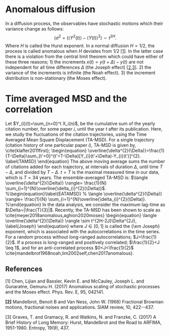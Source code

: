 # Anomalous diffusion
In a diffusion process, the observables have stochastic motions which their variance change as follows: 
$$\langle \sigma^{2}=(\langle Y^{2}(t)\rangle - \langle Y(t)\rangle ^{2}) \sim t^{2H}.$$ 
Where $H$ is called the Hurst exponent. In a normal diffusion $H=1/2$, the process is called anomalous when $H$ deviates from $1/2$ [[1]](#1). In the latter case there is a violation from the central limit theorem which could have either of these three reasons; 1) the increments $x(t)=y(t+\Delta)-y(t)$ are not independent for all time differences $\Delta$ (the Joseph effect) [[2,3]](#1). 2) the variance of the increments is infinite (the Noah effect). 3) the increment distribution is non-stationary (the Moses effect).

# Time averaged MSD and the correlation
Let $Y_{i}(t)=\sum_{n=0}^t X_i(n)$, be the cumulative sum of the yearly citation number, for some paper $i$, until the year $t$ after its publication. Here, we study the fluctuations of the citation trajectories, using the Time Averaged Mean Square Displacement (TA-MSD). For a single trajectory (citation history of one particular paper $i$), TA-MSD is given by, \cite{klafter2011first};
\begin{equation}
   \overline{\delta^{2}(\Delta)}=\frac{1}{T-\Delta}\sum_{t'=0}^{t'=T-\Delta}[Y_{i}(t'+\Delta)-Y_{i}(t')]^{2}. 
   \label{TAMSD}
\end{equation}
The above moving average sums the number of citations added for each trajectory, at intervals of duration  $\Delta$, until time $T-\Delta$, and divided by $T-\Delta$. $t=T$ is the maximal measured time in our data, which is $T=34$ years. The ensemble-averaged TA-MSD is: $\langle \overline{\delta^{2}(\Delta)} \rangle= \frac{1}{N} \sum_{i=1}^{N}\overline{\delta_{i}^{2}(\Delta)}$. 
%\begin{equation}\label{EATAMSD}
%  \langle \overline{\delta^{2}(\Delta)} \rangle= \frac{1}{N} \sum_{i=1}^{N}\overline{\delta_{i}^{2}(\Delta)}.
%\end{equation}
In the data analysis, we consider the maximum lag-time as $\Delta=|\frac{T}{3}|$. Recently, the TA-MSD has been shown to scale as  \cite{meyer2018anomalous,aghion2020moses} 
\begin{equation}
  \langle \overline{\delta^{2}(\Delta)} \rangle \sim t^{2H-2J}\Delta^{2J},
  \label{Joseph}
\end{equation}
where $J\in[0,1]$ is called the {\em Joseph} exponent, which is associated with the autocorrelations in the time series. For a random process without long-ranged autocorrelations; $J=\frac{1}{2}$. 
If a process is long-ranged and positively correlated; $\frac{1}{2}<J \leq 1$, and for an anti-correlated process $0<J<\frac{1}{2}$ \cite{mandelbrot1968noah,lim2002self,chen2017anomalous}.




 ## References
 <a id="1">[1]</a>
 Chen, Lijian and Bassler, Kevin E. and McCauley, Joseph L. and Gunaratne, Gemunu H. (2017)
 Anomalous scaling of stochastic processes and the Moses effect.
 Phys. Rev. E, 95, 042141.

 <b id="2">[2]</b>
 Mandelbrot, Benoit B and Van Ness, John W. (1968)
 Fractional Brownian motions, fractional noises and applications.
 SIAM review, 10, 422--437.

 <c id="3">[3]</c>
 Graves, T. and Gramacy, R. and Watkins, N. and Franzke, C. (2017)
 A Brief History of Long Memory: Hurst, Mandelbrot and the Road to ARFIMA, 1951-1980.
 Entropy, 19(9), 437.




